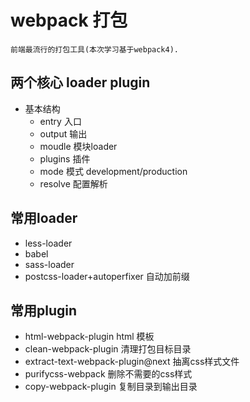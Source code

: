 # webpack 打包
    前端最流行的打包工具(本次学习基于webpack4).
## 两个核心 loader  plugin
- 基本结构
  - entry 入口
  - output 输出
  - moudle 模块loader
  - plugins 插件
  - mode 模式 development/production
  - resolve 配置解析

## 常用loader
- less-loader
- babel
- sass-loader
- postcss-loader+autoperfixer  自动加前缀

## 常用plugin
- html-webpack-plugin  html 模板
- clean-webpack-plugin 清理打包目标目录
- extract-text-webpack-plugin@next  抽离css样式文件
- purifycss-webpack  删除不需要的css样式
- copy-webpack-plugin  复制目录到输出目录